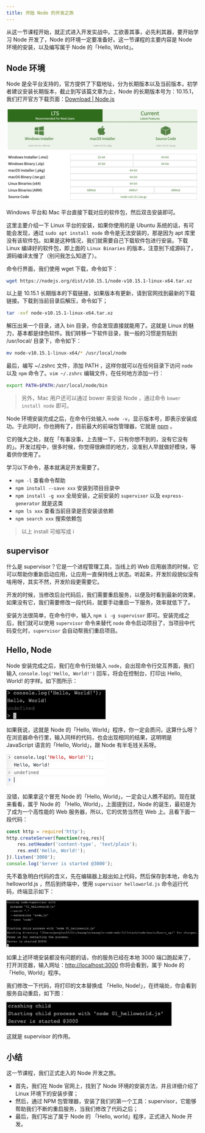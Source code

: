 ```yaml
---
title: 开始 Node 的开发之旅
---
```


从这一节课程开始，就正式进入开发实战中。工欲善其事，必先利其器，要开始学习 Node 开发了，Node 的环境一定要准备好。这一节课程的主要内容是 Node 环境的安装，以及编写属于 Node 的「Hello, World」。

## Node 环境

Node 是全平台支持的，官方提供了下载地址，分为长期版本以及当前版本，初学者建议安装长期版本，截止到写该篇文章为止，Node 的长期版本号为：10.15.1，我们打开官方下载页面：[Download \| Node.js](https://nodejs.org/en/download/)

![](./_image/2019-03-04-22-50-13.jpg)

Windows 平台和 Mac 平台直接下载对应的软件包，然后双击安装即可。

这里主要介绍一下 Linux 平台的安装，如果你使用的是 Ubuntu 系统的话，有可能会发现，通过 `sudo apt install node` 命令是无法安装的，那是因为 apt 库里没有该软件包。如果是这种情况，我们就需要自己下载软件包进行安装。下载 Linux 编译好的软件包，即上面的 `Linux Binaries` 的版本，注意别下成源码了，源码编译太慢了（别问我怎么知道了）。

命令行界面，我们使用 wget 下载，命令如下：

```bash
wget https://nodejs.org/dist/v10.15.1/node-v10.15.1-linux-x64.tar.xz
```

以上是 10.15.1 长期版本的下载链接，如果版本有更新，请到官网找到最新的下载链接。下载到当前目录后解压，命令如下；

```bash
tar -xvf node-v10.15.1-linux-x64.tar.xz
```

解压出来一个目录，进入 bin 目录，你会发现直接就能用了。这就是 Linux 的魅力，基本都是绿色软件。我们转移一下软件目录，我一般的习惯是剪贴到 /usr/local/ 目录下，命令如下：

```bash
mv node-v10.15.1-linux-x64/* /usr/local/node
```

最后，编写 ~/.zshrc 文件，添加 PATH ，这样你就可以在任何目录下访问 `node` 以及 `npm` 命令了。`vim ~/.zshrc` 编辑文件，在任何地方添加一行：

```bash
export PATH=$PATH:/usr/local/node/bin
```

> 另外，Mac 用户还可以通过 bower 来安装 Node ，通过命令 `bower install node` 即可。

Node 环境安装完成之后，在命令行处输入 `node -v`，显示版本号，即表示安装成功。于此同时，你也拥有了，目前最大的前端包管理器，它就是 [npm](https://www.npmjs.com/) 。

它的强大之处，就在「有事没事，上去搜一下，只有你想不到的，没有它没有的」。开发过程中，很多时候，你觉得很麻烦的地方，没准别人早就做好模块，等着供你使用了。

学习以下命令，基本就满足开发需要了。

* `npm -l` 查看命令帮助
* `npm install --save xxx` 安装到项目目录中
* `npm install -g xxx` 全局安装，之前安装的 `supervisor` 以及 `express-generator` 就是这类
* `npm ls xxx` 查看当前目录是否安装该依赖
* `npm search xxx` 搜索依赖包

> 以上 install 可缩写成 i

## supervisor

什么是 supervisor？它是一个进程管理工具，当线上的 Web 应用崩溃的时候，它可以帮助你重新启动应用，让应用一直保持线上状态。听起来，开发阶段貌似没有啥用呀，其实不然，开发阶段更需要它。

开发的时候，当修改后台代码后，我们需要重启服务，以便及时看到最新的效果，如果没有它，我们需要修改一段代码，就要手动重启一下服务，效率就低下了。

安装方法很简单，在命令行中，输入 `npm i -g supervisor` 即可。安装完成之后，我们就可以使用 `supervisor` 命令来替代 `node` 命令启动项目了，当项目中代码变化时，`supervisor` 会自动帮我们重启项目。

## Hello, Node

Node 安装完成之后，我们在命令行处输入 `node`，会出现命令行交互界面，我们输入 `console.log('Hello, World!')` 回车，将会在控制台，打印出 Hello, World! 的字样。如下图所示：

![](./_image/2019-03-14-22-55-53.png)

如果我说，这就是 Node 的「Hello, World」程序，你一定会质问，这算什么呀？在浏览器命令行里，输入同样的代码，也会出现相同的结果，这明明是 JavaScript 语言的「Hello, World」，跟 Node 有半毛钱关系呀。

![](./_image/2019-03-15-21-19-40.png)

没错，如果拿这个冒充 Node 的「Hello, World」，一定会让人瞧不起的。现在就来看看，属于 Node 的 「Hello, World」，上面提到过，Node 的诞生，最初是为了成为一个高性能的 Web 服务器，所以，它的优势当然在 Web 上。且看下面一段代码：

```javascript
const http = require('http');
http.createServer(function(req,res){
    res.setHeader('content-type', 'text/plain');
    res.end('Hello, World!');
}).listen('3000');
console.log('Server is started @3000');
```

先不着急明白代码的含义，先在编辑器上敲出如上代码，然后保存到本地，命名为 helloworld.js ，然后到终端中，使用 `supervisor helloworld.js` 命令运行代码，终端显示如下：

![](./_image/2019-03-15-21-25-58.png)

如果上述环境安装都没有问题的话，你的服务已经在本地 3000 端口跑起来了，打开浏览器，输入网址：[http://localhost:3000](http://localhost:3000) 你将会看到，属于 Node 的 「Hello, World」程序。

我们修改一下代码，将打印的文本替换成 「Hello, Node!」，在终端处，你会看到服务自动重启，如下图：

![](./_image/2019-03-15-21-34-50.png)

这就是 supervisor 的作用。

## 小结

这一节课程，我们正式走入的 Node 开发之旅。

* 首先，我们在 Node 官网上，找到了 Node 环境的安装方法，并且详细介绍了 Linux 环境下的安装步骤；
* 然后，通过 NPM 包管理器，安装了我们的第一个工具：supervisor，它能够帮助我们不断的重启服务，当我们修改了代码之后；
* 最后，我们写出了属于 Node 的 「Hello, world」程序，正式进入 Node 开发。

